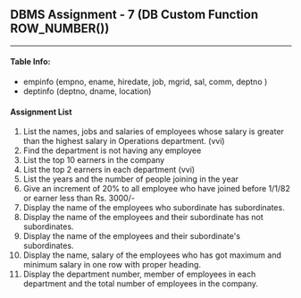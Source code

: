 ## DBMS Assignment - 7 (DB Custom Function ROW_NUMBER())
---

####  Table Info:
- empinfo (empno, ename, hiredate, job, mgrid, sal, comm, deptno )
- deptinfo (deptno, dname, location)

#### Assignment List
1. List the names, jobs and salaries of employees whose salary is greater than the highest salary in Operations department. (vvi)
2. Find the department is not having any employee
3. List the top 10 earners in the company
4. List the top 2 earners in each department (vvi)
5. List the years and the number of people joining in the year
6. Give an increment of 20% to all employee who have joined before 1/1/82 or earner less than Rs. 3000/-
7. Display the name of the employees who subordinate has subordinates.
8. Display the name of the employees and their subordinate has not subordinates.
9.  Display the name of the employees and their subordinate's subordinates.
10. Display the name, salary of the employees who has got maximum and minimum salary in one row with proper heading.
11. Display the department number, member of employees in each department and the total number of employees in the company.
